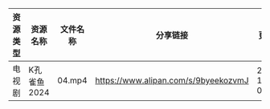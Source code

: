 | 资源类型 | 资源名称     | 文件名称   | 分享链接                                 | 更新时间                |
| ---- | -------- | ------ | ------------------------------------ | ------------------- |
| 电视剧  | K孔雀鱼2024 | 04.mp4 | https://www.alipan.com/s/9byeekozvmJ | 2024-10-14 00:05:42 |

